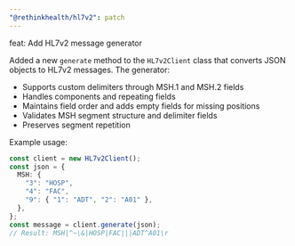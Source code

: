 ```yaml
---
"@rethinkhealth/hl7v2": patch
---
```


feat: Add HL7v2 message generator

Added a new `generate` method to the `HL7v2Client` class that converts JSON objects to HL7v2 messages. The generator:

- Supports custom delimiters through MSH.1 and MSH.2 fields
- Handles components and repeating fields
- Maintains field order and adds empty fields for missing positions
- Validates MSH segment structure and delimiter fields
- Preserves segment repetition

Example usage:

```typescript
const client = new HL7v2Client();
const json = {
  MSH: {
    "3": "HOSP",
    "4": "FAC",
    "9": { "1": "ADT", "2": "A01" },
  },
};
const message = client.generate(json);
// Result: MSH|^~\&|HOSP|FAC|||ADT^A01\r
```

